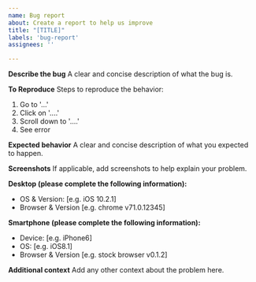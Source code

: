 ```yaml
---
name: Bug report
about: Create a report to help us improve
title: "[TITLE]"
labels: 'bug-report'
assignees: ''

---
```


**Describe the bug**
A clear and concise description of what the bug is.

**To Reproduce**
Steps to reproduce the behavior:
1. Go to '...'
2. Click on '....'
3. Scroll down to '....'
4. See error

**Expected behavior**
A clear and concise description of what you expected to happen.

**Screenshots**
If applicable, add screenshots to help explain your problem.

**Desktop (please complete the following information):**
 - OS & Version: [e.g. iOS 10.2.1]
 - Browser & Version [e.g. chrome v71.0.12345]

**Smartphone (please complete the following information):**
 - Device: [e.g. iPhone6]
 - OS: [e.g. iOS8.1]
 - Browser & Version [e.g. stock browser v0.1.2]

**Additional context**
Add any other context about the problem here.
